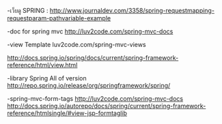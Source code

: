 -เว็บดู SPRING : 
http://www.journaldev.com/3358/spring-requestmapping-requestparam-pathvariable-example

-doc for spring mvc 
http://luv2code.com/spring-mvc-docs


-view Template
luv2code.com/spring-mvc-views

http://docs.spring.io/spring/docs/current/spring-framework-reference/html/view.html

-library Spring All of version
http://repo.spring.io/release/org/springframework/spring/

-spring-mvc-form-tags
http://luv2code.com/spring-mvc-docs
http://docs.spring.io/autorepo/docs/spring/current/spring-framework-reference/htmlsingle/#view-jsp-formtaglib
